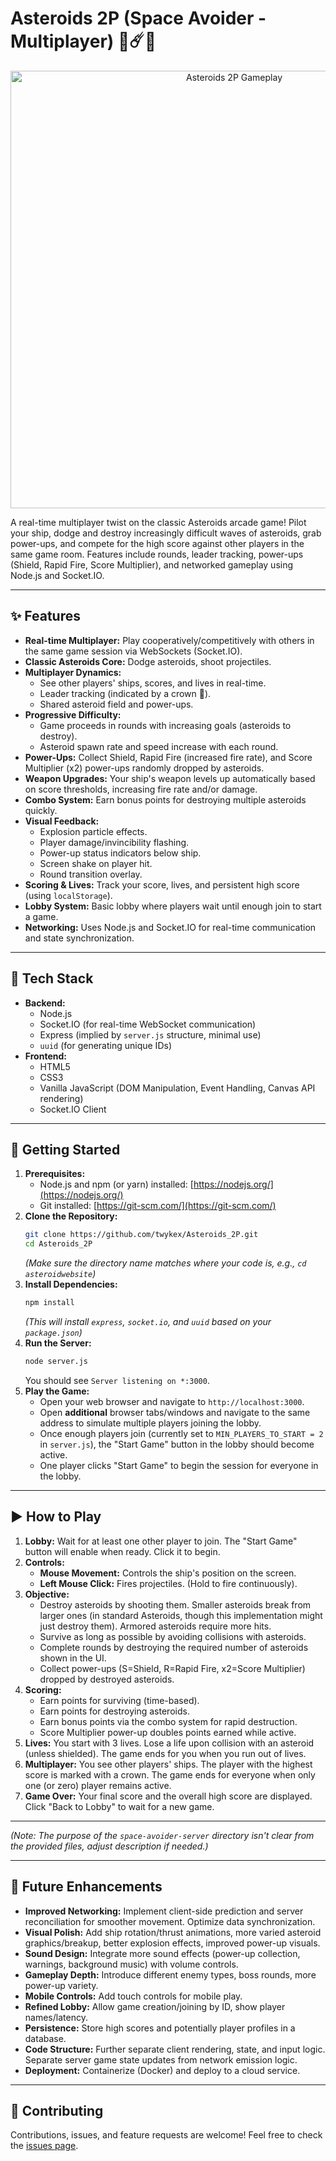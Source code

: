 # Asteroids 2P (Space Avoider - Multiplayer) 🚀☄️👾

<p align="center">
  <!-- PLACEHOLDER: Replace with a screenshot or GIF! -->
  <!-- Create a 'docs' folder, add image/gif, update path below -->
  <img src="./docs/asteroids_demo.gif" alt="Asteroids 2P Gameplay" width="700"/>
</p>

A real-time multiplayer twist on the classic Asteroids arcade game! Pilot your ship, dodge and destroy increasingly difficult waves of asteroids, grab power-ups, and compete for the high score against other players in the same game room. Features include rounds, leader tracking, power-ups (Shield, Rapid Fire, Score Multiplier), and networked gameplay using Node.js and Socket.IO.

---

## ✨ Features

*   **Real-time Multiplayer:** Play cooperatively/competitively with others in the same game session via WebSockets (Socket.IO).
*   **Classic Asteroids Core:** Dodge asteroids, shoot projectiles.
*   **Multiplayer Dynamics:**
    *   See other players' ships, scores, and lives in real-time.
    *   Leader tracking (indicated by a crown 👑).
    *   Shared asteroid field and power-ups.
*   **Progressive Difficulty:**
    *   Game proceeds in rounds with increasing goals (asteroids to destroy).
    *   Asteroid spawn rate and speed increase with each round.
*   **Power-Ups:** Collect Shield, Rapid Fire (increased fire rate), and Score Multiplier (x2) power-ups randomly dropped by asteroids.
*   **Weapon Upgrades:** Your ship's weapon levels up automatically based on score thresholds, increasing fire rate and/or damage.
*   **Combo System:** Earn bonus points for destroying multiple asteroids quickly.
*   **Visual Feedback:**
    *   Explosion particle effects.
    *   Player damage/invincibility flashing.
    *   Power-up status indicators below ship.
    *   Screen shake on player hit.
    *   Round transition overlay.
*   **Scoring & Lives:** Track your score, lives, and persistent high score (using `localStorage`).
*   **Lobby System:** Basic lobby where players wait until enough join to start a game.
*   **Networking:** Uses Node.js and Socket.IO for real-time communication and state synchronization.

---

## 🔧 Tech Stack

*   **Backend:**
    *   Node.js
    *   Socket.IO (for real-time WebSocket communication)
    *   Express (implied by `server.js` structure, minimal use)
    *   `uuid` (for generating unique IDs)
*   **Frontend:**
    *   HTML5
    *   CSS3
    *   Vanilla JavaScript (DOM Manipulation, Event Handling, Canvas API rendering)
    *   Socket.IO Client

---

## 🚀 Getting Started

1.  **Prerequisites:**
    *   Node.js and npm (or yarn) installed: [https://nodejs.org/](https://nodejs.org/)
    *   Git installed: [https://git-scm.com/](https://git-scm.com/)
2.  **Clone the Repository:**
    ```bash
    git clone https://github.com/twykex/Asteroids_2P.git
    cd Asteroids_2P
    ```
    *(Make sure the directory name matches where your code is, e.g., `cd asteroidwebsite`)*
3.  **Install Dependencies:**
    ```bash
    npm install
    ```
    *(This will install `express`, `socket.io`, and `uuid` based on your `package.json`)*
4.  **Run the Server:**
    ```bash
    node server.js
    ```
    You should see `Server listening on *:3000`.
5.  **Play the Game:**
    *   Open your web browser and navigate to `http://localhost:3000`.
    *   Open **additional** browser tabs/windows and navigate to the same address to simulate multiple players joining the lobby.
    *   Once enough players join (currently set to `MIN_PLAYERS_TO_START = 2` in `server.js`), the "Start Game" button in the lobby should become active.
    *   One player clicks "Start Game" to begin the session for everyone in the lobby.

---

## ▶️ How to Play

1.  **Lobby:** Wait for at least one other player to join. The "Start Game" button will enable when ready. Click it to begin.
2.  **Controls:**
    *   **Mouse Movement:** Controls the ship's position on the screen.
    *   **Left Mouse Click:** Fires projectiles. (Hold to fire continuously).
3.  **Objective:**
    *   Destroy asteroids by shooting them. Smaller asteroids break from larger ones (in standard Asteroids, though this implementation might just destroy them). Armored asteroids require more hits.
    *   Survive as long as possible by avoiding collisions with asteroids.
    *   Complete rounds by destroying the required number of asteroids shown in the UI.
    *   Collect power-ups (S=Shield, R=Rapid Fire, x2=Score Multiplier) dropped by destroyed asteroids.
4.  **Scoring:**
    *   Earn points for surviving (time-based).
    *   Earn points for destroying asteroids.
    *   Earn bonus points via the combo system for rapid destruction.
    *   Score Multiplier power-up doubles points earned while active.
5.  **Lives:** You start with 3 lives. Lose a life upon collision with an asteroid (unless shielded). The game ends for you when you run out of lives.
6.  **Multiplayer:** You see other players' ships. The player with the highest score is marked with a crown. The game ends for everyone when only one (or zero) player remains active.
7.  **Game Over:** Your final score and the overall high score are displayed. Click "Back to Lobby" to wait for a new game.

---
*(Note: The purpose of the `space-avoider-server` directory isn't clear from the provided files, adjust description if needed.)*

---

## 🔮 Future Enhancements

*   **Improved Networking:** Implement client-side prediction and server reconciliation for smoother movement. Optimize data synchronization.
*   **Visual Polish:** Add ship rotation/thrust animations, more varied asteroid graphics/breakup, better explosion effects, improved power-up visuals.
*   **Sound Design:** Integrate more sound effects (power-up collection, warnings, background music) with volume controls.
*   **Gameplay Depth:** Introduce different enemy types, boss rounds, more power-up variety.
*   **Mobile Controls:** Add touch controls for mobile play.
*   **Refined Lobby:** Allow game creation/joining by ID, show player names/latency.
*   **Persistence:** Store high scores and potentially player profiles in a database.
*   **Code Structure:** Further separate client rendering, state, and input logic. Separate server game state updates from network emission logic.
*   **Deployment:** Containerize (Docker) and deploy to a cloud service.

---

## 🤝 Contributing

Contributions, issues, and feature requests are welcome! Feel free to check the [issues page](https://github.com/twykex/Asteroids_2P/issues).
